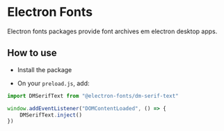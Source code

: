# Electron Fonts

Electron fonts packages provide font archives em electron desktop apps.

## How to use

* Install the package

* On your `preload.js`, add:

```ts
import DMSerifText from "@electron-fonts/dm-serif-text"

window.addEventListener("DOMContentLoaded", () => {
    DMSerifText.inject()
})
```